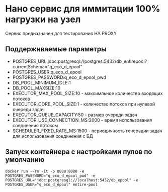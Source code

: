# Нано сервис для иммитации 100% нагрузки на узел 
Сервис предназначен для тестирования HA PROXY

## Поддерживаемые параметры
* POSTGRES_URL:jdbc:postgresql://postgres:5432/db_entirepool?currentSchema="q_eco_d_epool"
* POSTGRES_USER:q_eco_d_epool
* POSTGRES_PASSWORD:q_eco_d_epool_pwd
* DB_POOL_MINIMUM_IDLE:1
* DB_POOL_MAXSIZE:10
* EXECUTOR_MAX_POOL_SIZE:10 - максимльное количество входящих потоков
* EXECUTOR_CORE_POOL_SIZE:1 - количество потоков при нулевой очереди задач
* EXECUTOR_QUEUE_CAPACITY:50 - размер очереди задач
* EXECUTOR_USE_CONNECTION_MS:2000 - время использования соединения потоком
* SCHEDULER_FIXED_RATE_MS:1500 - периодичность генерации задач для использования соединения с БД

## Запуск контейнера с настройками пулов по умолчанию 
```shell
docker run --rm -it -p 8888:8080 -e POSTGRES_PASSWORD="q_eco_d_epool_pwd" -e POSTGRES_URL="jdbc:postgresql://localhost:5432/db_epool" -e POSTGRES_USER="q_eco_d_epool" entire-pool
```
